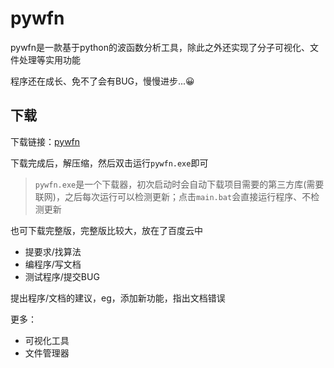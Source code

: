 # pywfn
pywfn是一款基于python的波函数分析工具，除此之外还实现了分子可视化、文件处理等实用功能

程序还在成长、免不了会有BUG，慢慢进步...😀

## 下载
下载链接：<a href="http://39.108.88.150:8000/static/software/pywfn.zip">pywfn</a>

下载完成后，解压缩，然后双击运行`pywfn.exe`即可

> `pywfn.exe`是一个下载器，初次启动时会自动下载项目需要的第三方库(需要联网)，之后每次运行可以检测更新；点击`main.bat`会直接运行程序、不检测更新

也可下载完整版，完整版比较大，放在了百度云中

- 提要求/找算法
- 编程序/写文档
- 测试程序/提交BUG

提出程序/文档的建议，eg，添加新功能，指出文档错误

更多：
- 可视化工具
- 文件管理器